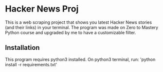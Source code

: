 # Hacker News Proj
This is a web scraping project that shows you latest Hacker News stories (and their links) in your terminal. The program was made on Zero to Mastery Python course and upgraded by me to have a customizable filter.

## Installation
This program requires python3 installed. On python3 terminal, run: 'python install -r requirements.txt'
